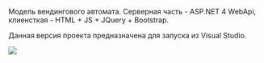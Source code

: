 Модель вендингового автомата. Серверная часть - ASP.NET 4 WebApi, клиенсткая - HTML + JS + JQuery + Bootstrap.

Данная версия проекта предназначена для запуска из Visual Studio. 

<img src="https://i.gyazo.com/20dd9c2f479da377491031bfc9758535.png" >
